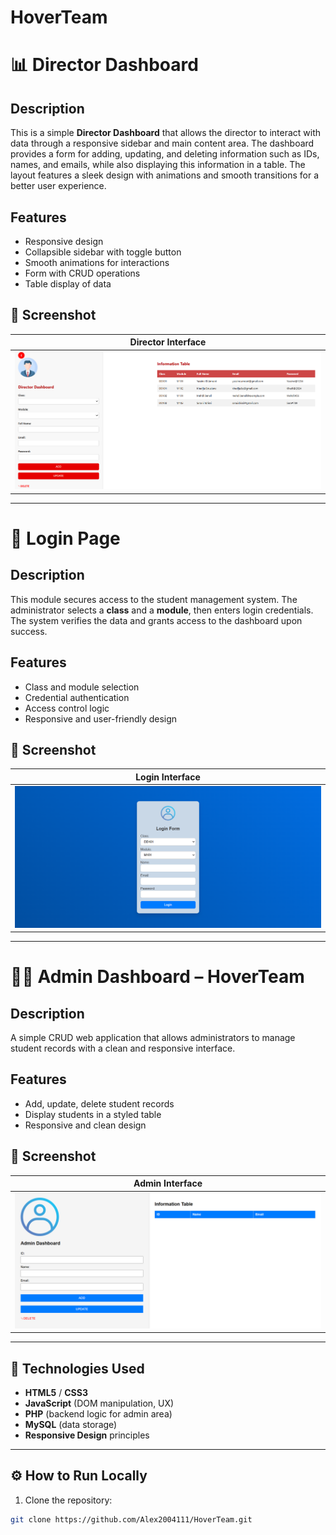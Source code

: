# HoverTeam
# 📊 Director Dashboard

## Description
This is a simple **Director Dashboard** that allows the director to interact with data through a responsive sidebar and main content area. The dashboard provides a form for adding, updating, and deleting information such as IDs, names, and emails, while also displaying this information in a table. The layout features a sleek design with animations and smooth transitions for a better user experience.

## Features
- Responsive design
- Collapsible sidebar with toggle button
- Smooth animations for interactions
- Form with CRUD operations
- Table display of data

## 📸 Screenshot

| Director Interface |
|--------------------|
| ![Director Dashboard](./screenshots/director_dashboard.png) |

---

# 🔐 Login Page

## Description
This module secures access to the student management system. The administrator selects a **class** and a **module**, then enters login credentials. The system verifies the data and grants access to the dashboard upon success.

## Features
- Class and module selection
- Credential authentication
- Access control logic
- Responsive and user-friendly design

## 📸 Screenshot

| Login Interface |
|-----------------|
| ![Login Page](./screenshots/login.png) |

---

# 🧑‍💻 Admin Dashboard – HoverTeam

## Description
A simple CRUD web application that allows administrators to manage student records with a clean and responsive interface.

## Features
- Add, update, delete student records
- Display students in a styled table
- Responsive and clean design

## 📸 Screenshot

| Admin Interface |
|-----------------|
| ![Admin Dashboard](./screenshots/admin_dashboard.png) |

---

## 🧰 Technologies Used

- **HTML5** / **CSS3**
- **JavaScript** (DOM manipulation, UX)
- **PHP** (backend logic for admin area)
- **MySQL** (data storage)
- **Responsive Design** principles

---

## ⚙️ How to Run Locally

1. Clone the repository:
```bash
git clone https://github.com/Alex2004111/HoverTeam.git
